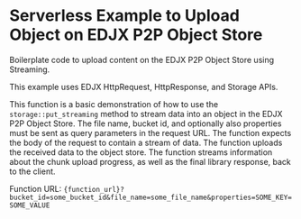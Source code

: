 <!--
title: .'Upload Content to a Bucket on EDJX P2P Object Store Using Streaming'
description: 'Boilerplate code to upload content on EDJX P2P Object Store using streaming'
platform: EDJX
language: C++
-->

# Serverless Example to Upload Object on EDJX P2P Object Store

Boilerplate code to upload content on the EDJX P2P Object Store using Streaming.

This example uses EDJX HttpRequest, HttpResponse, and Storage APIs.

This function is a basic demonstration of how to use the `storage::put_streaming` method to stream data into an object in the EDJX P2P Object Store. The file name, bucket id, and optionally also properties must be sent as query parameters in the request URL. The function expects the body of the request to contain a stream of data. The function uploads the received data to the object store. The function streams information about the chunk upload progress, as well as the final library response, back to the client.

Function URL: `{function_url}?bucket_id=some_bucket_id&file_name=some_file_name&properties=SOME_KEY=SOME_VALUE`
